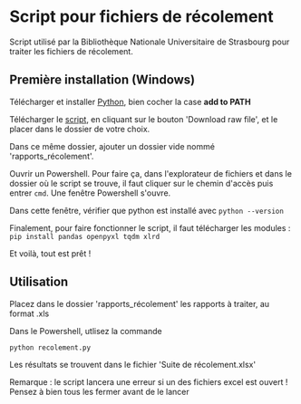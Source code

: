 # Script pour fichiers de récolement

Script utilisé par la Bibliothèque Nationale Universitaire de Strasbourg pour traiter les fichiers de récolement.

## Première installation (Windows)

Télécharger et installer [Python](https://www.python.org/downloads/), bien cocher la case **add to PATH**

Télécharger le [script](https://github.com/lab-bnu/recolement/blob/main/recolement.py), en cliquant sur le bouton 'Download raw file', et le placer dans le dossier de votre choix.

Dans ce même dossier, ajouter un dossier vide nommé 'rapports_récolement'.

Ouvrir un Powershell. Pour faire ça, dans l'explorateur de fichiers et dans le dossier où le script se trouve, il faut cliquer sur le chemin d'accès puis entrer `cmd`. Une fenêtre Powershell s'ouvre.

Dans cette fenêtre, vérifier que python est installé avec `python --version`

Finalement, pour faire fonctionner le script, il faut télécharger les modules : `pip install pandas openpyxl tqdm xlrd`

Et voilà, tout est prêt !


## Utilisation

Placez dans le dossier 'rapports_récolement' les rapports à traiter, au format .xls

Dans le Powershell, utlisez la commande  

`python recolement.py` 

Les résultats se trouvent dans le fichier 'Suite de récolement.xlsx'

Remarque : le script lancera une erreur si un des fichiers excel est ouvert ! Pensez à bien tous les fermer avant de le lancer
